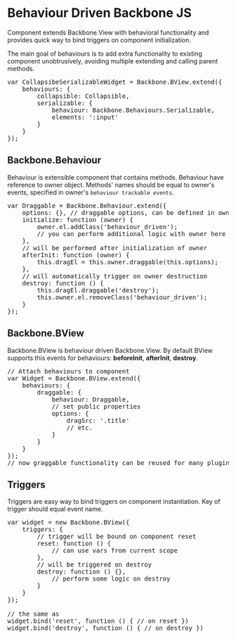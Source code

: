 # Behaviour Driven Backbone JS

Component extends Backbone.View with behavioral functionality and provides quick way to bind triggers on component initialization.

The main goal of behaviours is to add extra functionality to existing component unobtrusively, avoiding multiple extending and calling parent methods.

<pre>
var CollapsibeSerializableWidget = Backbone.BView.extend({
	behaviours: {
		collapsible: Collapsible,
		serializable: {
			behaviour: Backbone.Behaviours.Serializable,
			elements: ':input'
		}
	}
});
</pre>

## Backbone.Behaviour

Behaviour is extensible component that contains methods. Behaviour have reference to owner object. Methods' names should be equal to owner's events, specified in owner's `behaviour trackable events`.

<pre>
var Draggable = Backbone.Behaviour.extend({
	options: {}, // draggable options, can be defined in owner's `behaviours` property
	initialize: function (owner) {
		owner.el.addClass('behaviour_driven');
		// you can perform additional logic with owner here
	},
	// will be performed after initialization of owner
	afterInit: function (owner) {
		this.dragEl = this.owner.draggable(this.options);
	},
	// will automatically trigger on owner destruction
	destroy: function () {
		this.dragEl.draggable('destroy');
		this.owner.el.removeClass('behaviour_driven');
	}
});
</pre>

## Backbone.BView

Backbone.BView is behaviour driven Backbone.View.
By default BView supports this events for behaviours: <b>beforeInit</b>, <b>afterInit</b>, <b>destroy</b>.

<pre>
// Attach behaviours to component
var Widget = Backbone.BView.extend({
	behaviours: {
		draggable: {
			behaviour: Draggable,
			// set public properties
			options: {
				dragSrc: '.title'
				// etc.
			}
		}
	}
});
// now graggable functionality can be reused for many plugins :) You only override default options.
</pre>

## Triggers

Triggers are easy way to bind triggers on component instantiation. Key of trigger should equal event name.

<pre>
var widget = new Backbone.BView({
	triggers: {
		// trigger will be bound on component reset
		reset: function () {
			// can use vars from current scope
		},
		// will be triggered on destroy
		destroy: function () {},
			// perform some logic on destroy
		}
	}
});

// the same as
widget.bind('reset', function () { // on reset })
widget.bind('destroy', function () { // on destroy })
</pre>